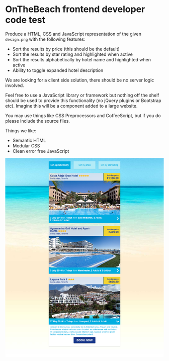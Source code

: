# OnTheBeach frontend developer code test

Produce a HTML, CSS and JavaScript representation of the given `design.png` with the following features:

- Sort the results by price (this should be the default)
- Sort the results by star rating and highlighted when active
- Sort the results alphabetically by hotel name and highlighted when active
- Ability to toggle expanded hotel description

We are looking for a client side solution, there should be no server logic involved.

Feel free to use a JavaScript library or framework but nothing off the shelf should be used to provide this functionality (no jQuery plugins or Bootstrap etc). Imagine this will be a component added to a large website.

You may use things like CSS Preprocessors and CoffeeScript, but if you do please include the source files.

Things we like:

- Semantic HTML
- Modular CSS
- Clean error free JavaScript

![](design.png)
